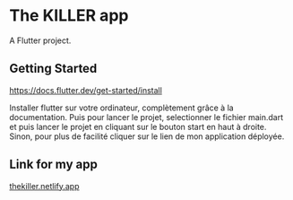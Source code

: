 # The KILLER app

A Flutter project.

## Getting Started

https://docs.flutter.dev/get-started/install

Installer flutter sur votre ordinateur, complètement grâce à la documentation.
Puis pour lancer le projet, selectionner le fichier main.dart et puis lancer le projet en cliquant sur le bouton start en haut à droite.
Sinon, pour plus de facilité cliquer sur le lien de mon application déployée.

## Link for my app 

[thekiller.netlify.app](https://thekiller.netlify.app/)

